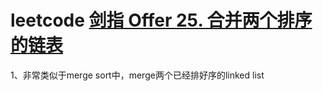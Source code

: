 # leetcode [剑指 Offer 25. 合并两个排序的链表](https://leetcode-cn.com/problems/he-bing-liang-ge-pai-xu-de-lian-biao-lcof/)

1、非常类似于merge sort中，merge两个已经排好序的linked list